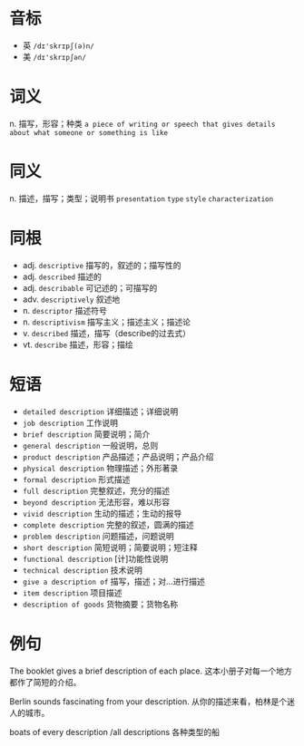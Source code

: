 # 音标

- 英 `/dɪ'skrɪpʃ(ə)n/`
- 美 `/dɪ'skrɪpʃən/`

# 词义

n. 描写，形容；种类
`a piece of writing or speech that gives details about what someone or something is like`

# 同义

n. 描述，描写；类型；说明书
`presentation` `type` `style` `characterization`

# 同根

- adj. `descriptive` 描写的，叙述的；描写性的
- adj. `described` 描述的
- adj. `describable` 可记述的；可描写的
- adv. `descriptively` 叙述地
- n. `descriptor` 描述符号
- n. `descriptivism` 描写主义；描述主义；描述论
- v. `described` 描述，描写（describe的过去式）
- vt. `describe` 描述，形容；描绘

# 短语

- `detailed description` 详细描述；详细说明
- `job description` 工作说明
- `brief description` 简要说明；简介
- `general description` 一般说明，总则
- `product description` 产品描述；产品说明；产品介绍
- `physical description` 物理描述；外形著录
- `formal description` 形式描述
- `full description` 完整叙述，充分的描述
- `beyond description` 无法形容，难以形容
- `vivid description` 生动的描述；生动的报导
- `complete description` 完整的叙述，圆满的描述
- `problem description` 问题描述，问题说明
- `short description` 简短说明；简要说明；短注释
- `functional description` [计]功能性说明
- `technical description` 技术说明
- `give a description of` 描写，描述；对…进行描述
- `item description` 项目描述
- `description of goods` 货物摘要；货物名称

# 例句

The booklet gives a brief description of each place.
这本小册子对每一个地方都作了简短的介绍。

Berlin sounds fascinating from your description.
从你的描述来看，柏林是个迷人的城市。

boats of every description /all descriptions
各种类型的船


